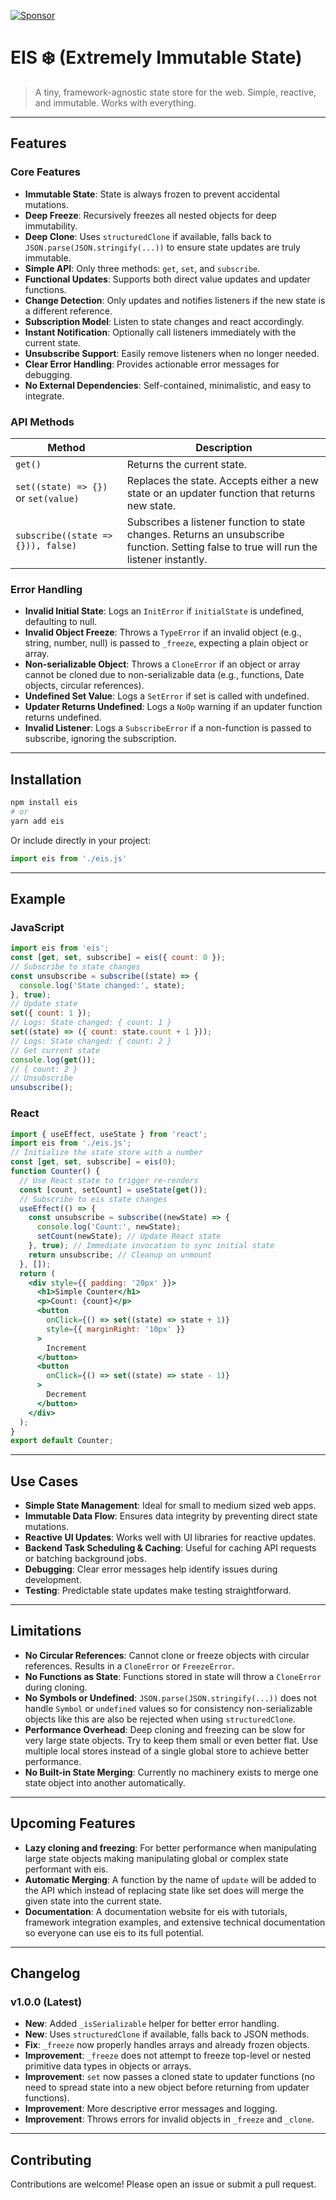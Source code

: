 [![Sponsor](https://img.shields.io/badge/Sponsor-GitHub-181717?style=flat&logo=GitHub)](https://github.com/sponsors/taujor)
# EIS ❄️ (Extremely Immutable State)
> A tiny, framework-agnostic state store for the web.
> Simple, reactive, and immutable. Works with everything.

---
## Features
### Core Features
- **Immutable State**: State is always frozen to prevent accidental mutations.
- **Deep Freeze**: Recursively freezes all nested objects for deep immutability.
- **Deep Clone**: Uses `structuredClone` if available, falls back to `JSON.parse(JSON.stringify(...))` to ensure state updates are truly immutable.
- **Simple API**: Only three methods: `get`, `set`, and `subscribe`.
- **Functional Updates**: Supports both direct value updates and updater functions.
- **Change Detection**: Only updates and notifies listeners if the new state is a different reference.
- **Subscription Model**: Listen to state changes and react accordingly.
- **Instant Notification**: Optionally call listeners immediately with the current state.
- **Unsubscribe Support**: Easily remove listeners when no longer needed.
- **Clear Error Handling**: Provides actionable error messages for debugging.
- **No External Dependencies**: Self-contained, minimalistic, and easy to integrate.

### API Methods
| Method         | Description                                                                                     |
|----------------|-------------------------------------------------------------------------------------------------|
| `get()`        | Returns the current state.                                                                       |
| `set((state) => {})` or `set(value)`   | Replaces the state. Accepts either a new state or an updater function that returns new state.                           |
| `subscribe((state => {})), false)` | Subscribes a listener function to state changes. Returns an unsubscribe function. Setting false to true will run the listener instantly.             |

### Error Handling
- **Invalid Initial State**: Logs an `InitError` if `initialState` is undefined, defaulting to null.
- **Invalid Object Freeze**: Throws a `TypeError` if an invalid object (e.g., string, number, null) is passed to `_freeze`, expecting a plain object or array.
- **Non-serializable Object**: Throws a `CloneError` if an object or array cannot be cloned due to non-serializable data (e.g., functions, Date objects, circular references).
- **Undefined Set Value**: Logs a `SetError` if set is called with undefined.
- **Updater Returns Undefined**: Logs a `NoOp` warning if an updater function returns undefined.
- **Invalid Listener**: Logs a `SubscribeError` if a non-function is passed to subscribe, ignoring the subscription.

---
## Installation
```bash
npm install eis
# or
yarn add eis
```
Or include directly in your project:
```js
import eis from './eis.js'
```

---
## Example
### JavaScript
```js
import eis from 'eis';
const [get, set, subscribe] = eis({ count: 0 });
// Subscribe to state changes
const unsubscribe = subscribe((state) => {
  console.log('State changed:', state);
}, true);
// Update state
set({ count: 1 });
// Logs: State changed: { count: 1 }
set((state) => ({ count: state.count + 1 }));
// Logs: State changed: { count: 2 }
// Get current state
console.log(get());
// { count: 2 }
// Unsubscribe
unsubscribe();
```

### React
```jsx
import { useEffect, useState } from 'react';
import eis from './eis.js';
// Initialize the state store with a number
const [get, set, subscribe] = eis(0);
function Counter() {
  // Use React state to trigger re-renders
  const [count, setCount] = useState(get());
  // Subscribe to eis state changes
  useEffect(() => {
    const unsubscribe = subscribe((newState) => {
      console.log('Count:', newState);
      setCount(newState); // Update React state
    }, true); // Immediate invocation to sync initial state
    return unsubscribe; // Cleanup on unmount
  }, []);
  return (
    <div style={{ padding: '20px' }}>
      <h1>Simple Counter</h1>
      <p>Count: {count}</p>
      <button
        onClick={() => set((state) => state + 1)}
        style={{ marginRight: '10px' }}
      >
        Increment
      </button>
      <button
        onClick={() => set((state) => state - 1)}
      >
        Decrement
      </button>
    </div>
  );
}
export default Counter;
```

---
## Use Cases
- **Simple State Management**: Ideal for small to medium sized web apps.
- **Immutable Data Flow**: Ensures data integrity by preventing direct state mutations.
- **Reactive UI Updates**: Works well with UI libraries for reactive updates.
- **Backend Task Scheduling & Caching**: Useful for caching API requests or batching background jobs.
- **Debugging**: Clear error messages help identify issues during development.
- **Testing**: Predictable state updates make testing straightforward.

---
## Limitations
- **No Circular References**: Cannot clone or freeze objects with circular references. Results in a `CloneError` or `FreezeError`.
- **No Functions as State**: Functions stored in state will throw a `CloneError` during cloning.
- **No Symbols or Undefined**: `JSON.parse(JSON.stringify(...))` does not handle `Symbol` or `undefined` values so for consistency non-serializable objects like this are also be rejected when using `structuredClone`.
- **Performance Overhead**: Deep cloning and freezing can be slow for very large state objects. Try to keep them small or even better flat. Use multiple local stores instead of a single global store to achieve better performance.
- **No Built-in State Merging**: Currently no machinery exists to merge one state object into another automatically.

---
## Upcoming Features
- **Lazy cloning and freezing**: For better performance when manipulating large state objects making manipulating global or complex state performant with eis.
- **Automatic Merging**: A function by the name of `update` will be added to the API which instead of replacing state like set does will merge the given state into the current state.
- **Documentation**: A documentation website for eis with tutorials, framework integration examples, and extensive technical documentation so everyone can use eis to its full potential.

---
## Changelog

### v1.0.0 (Latest)
- **New**: Added `_isSerializable` helper for better error handling.
- **New**: Uses `structuredClone` if available, falls back to JSON methods.
- **Fix**: `_freeze` now properly handles arrays and already frozen objects.
- **Improvement**: `_freeze` does not attempt to freeze top-level or nested primitive data types in objects or arrays.
- **Improvement**: `set` now passes a cloned state to updater functions (no need to spread state into a new object before returning from updater functions).
- **Improvement**: More descriptive error messages and logging.
- **Improvement**: Throws errors for invalid objects in `_freeze` and `_clone`.

---
## Contributing
Contributions are welcome! Please open an issue or submit a pull request.
